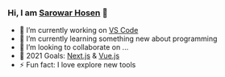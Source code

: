 ### Hi, I am [Sarowar Hosen](https://www.linkedin.com/in/sarowar-hosen/) 👋

- 🔭 I’m currently working on [VS Code](https://code.visualstudio.com/)
- 🌱 I’m currently learning something new about programming
- 👯 I’m looking to collaborate on ...
- 🤔 2021 Goals: [Next.js](https://nextjs.org/) & [Vue.js](https://vuejs.org/)
- ⚡ Fun fact: I love explore new tools
